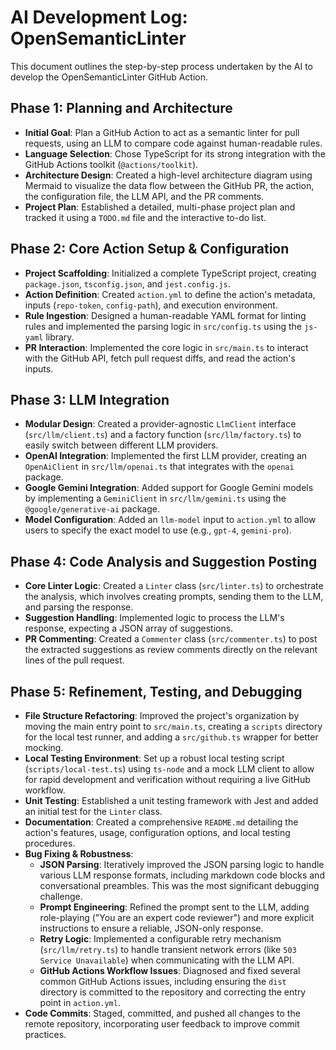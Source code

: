 # AI Development Log: OpenSemanticLinter

This document outlines the step-by-step process undertaken by the AI to develop the OpenSemanticLinter GitHub Action.

## Phase 1: Planning and Architecture

-   **Initial Goal**: Plan a GitHub Action to act as a semantic linter for pull requests, using an LLM to compare code against human-readable rules.
-   **Language Selection**: Chose TypeScript for its strong integration with the GitHub Actions toolkit (`@actions/toolkit`).
-   **Architecture Design**: Created a high-level architecture diagram using Mermaid to visualize the data flow between the GitHub PR, the action, the configuration file, the LLM API, and the PR comments.
-   **Project Plan**: Established a detailed, multi-phase project plan and tracked it using a `TODO.md` file and the interactive to-do list.

## Phase 2: Core Action Setup & Configuration

-   **Project Scaffolding**: Initialized a complete TypeScript project, creating `package.json`, `tsconfig.json`, and `jest.config.js`.
-   **Action Definition**: Created `action.yml` to define the action's metadata, inputs (`repo-token`, `config-path`), and execution environment.
-   **Rule Ingestion**: Designed a human-readable YAML format for linting rules and implemented the parsing logic in `src/config.ts` using the `js-yaml` library.
-   **PR Interaction**: Implemented the core logic in `src/main.ts` to interact with the GitHub API, fetch pull request diffs, and read the action's inputs.

## Phase 3: LLM Integration

-   **Modular Design**: Created a provider-agnostic `LlmClient` interface (`src/llm/client.ts`) and a factory function (`src/llm/factory.ts`) to easily switch between different LLM providers.
-   **OpenAI Integration**: Implemented the first LLM provider, creating an `OpenAiClient` in `src/llm/openai.ts` that integrates with the `openai` package.
-   **Google Gemini Integration**: Added support for Google Gemini models by implementing a `GeminiClient` in `src/llm/gemini.ts` using the `@google/generative-ai` package.
-   **Model Configuration**: Added an `llm-model` input to `action.yml` to allow users to specify the exact model to use (e.g., `gpt-4`, `gemini-pro`).

## Phase 4: Code Analysis and Suggestion Posting

-   **Core Linter Logic**: Created a `Linter` class (`src/linter.ts`) to orchestrate the analysis, which involves creating prompts, sending them to the LLM, and parsing the response.
-   **Suggestion Handling**: Implemented logic to process the LLM's response, expecting a JSON array of suggestions.
-   **PR Commenting**: Created a `Commenter` class (`src/commenter.ts`) to post the extracted suggestions as review comments directly on the relevant lines of the pull request.

## Phase 5: Refinement, Testing, and Debugging

-   **File Structure Refactoring**: Improved the project's organization by moving the main entry point to `src/main.ts`, creating a `scripts` directory for the local test runner, and adding a `src/github.ts` wrapper for better mocking.
-   **Local Testing Environment**: Set up a robust local testing script (`scripts/local-test.ts`) using `ts-node` and a mock LLM client to allow for rapid development and verification without requiring a live GitHub workflow.
-   **Unit Testing**: Established a unit testing framework with Jest and added an initial test for the `Linter` class.
-   **Documentation**: Created a comprehensive `README.md` detailing the action's features, usage, configuration options, and local testing procedures.
-   **Bug Fixing & Robustness**:
    -   **JSON Parsing**: Iteratively improved the JSON parsing logic to handle various LLM response formats, including markdown code blocks and conversational preambles. This was the most significant debugging challenge.
    -   **Prompt Engineering**: Refined the prompt sent to the LLM, adding role-playing ("You are an expert code reviewer") and more explicit instructions to ensure a reliable, JSON-only response.
    -   **Retry Logic**: Implemented a configurable retry mechanism (`src/llm/retry.ts`) to handle transient network errors (like `503 Service Unavailable`) when communicating with the LLM API.
    -   **GitHub Actions Workflow Issues**: Diagnosed and fixed several common GitHub Actions issues, including ensuring the `dist` directory is committed to the repository and correcting the entry point in `action.yml`.
-   **Code Commits**: Staged, committed, and pushed all changes to the remote repository, incorporating user feedback to improve commit practices.